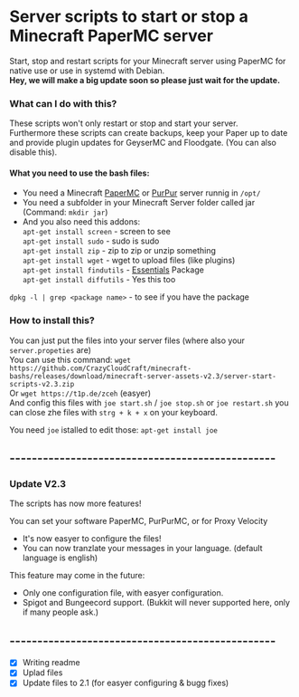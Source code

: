 # Server scripts to start or stop a Minecraft PaperMC server
Start, stop and restart scripts for your Minecraft server using PaperMC for native use or use in systemd with Debian.  
**Hey, we will make a big update soon so please just wait for the update.**
### What can I do with this?
These scripts won't only restart or stop and start your server.  
Furthermore these scripts can create backups, keep your Paper up to date and provide plugin updates for GeyserMC and Floodgate. (You can also disable this).
#### What you need to use the bash files:
- You need a Minecraft [PaperMC](https://papermc.io) or [PurPur](https://purpurmc.org) server runnig in `/opt/`
- You need a subfolder in your Minecraft Server folder called jar (Command: `mkdir jar`)
- And you also need this addons:  
`apt-get install screen` - screen to see  
`apt-get install sudo` - sudo is sudo  
`apt-get install zip` - zip to zip or unzip something  
`apt-get install wget` - wget to upload files (like plugins)  
`apt-get install findutils` - [Essentials](https://wiki.ubuntuusers.de/xargs/) Package  
`apt-get install diffutils` - Yes this too  
  
`dpkg -l | grep <package name>` - to see if you have the package  

### How to install this?

You can just put the files into your server files (where also your `server.propeties` are)  
You can use this command: `wget https://github.com/CrazyCloudCraft/minecraft-bashs/releases/download/minecraft-server-assets-v2.3/server-start-scripts-v2.3.zip`  
Or `wget https://t1p.de/zceh` (easyer)  
And config this files with `joe start.sh` / `joe stop.sh` or `joe restart.sh` you can close zhe files with `strg + k + x` on your keyboard.  
  
You need `joe` istalled to edit those: `apt-get install joe`  
  
  
## ------------------------------------------------
### Update V2.3
The scripts has now more features!  
  
You can set your software PaperMC, PurPurMC, or for Proxy Velocity  
- It's now easyer to configure the files!  
- You can now tranzlate your messages in your language. (default language is english)  
  
This feature may come in the future:  
- Only one configuration file, with easyer configuration.  
- Spigot and Bungeecord support. (Bukkit will never supported here, only if many people ask.)  
  
  
## ------------------------------------------------
  
- [X] Writing readme
- [X] Uplad files
- [X] Update files to 2.1 (for easyer configuring & bugg fixes)
